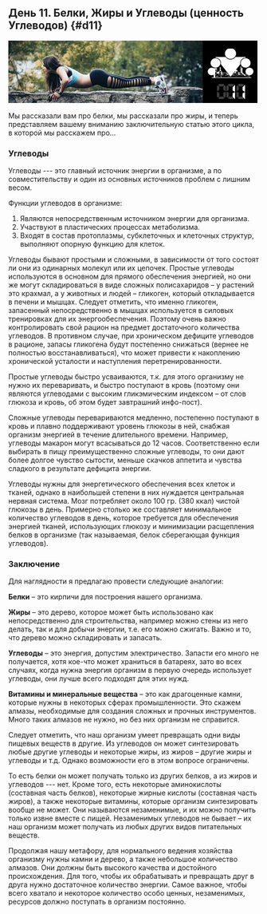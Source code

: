 ## День 11. Белки, Жиры и Углеводы (ценность Углеводов) {#d11}

![](src/img/11.jpg)

Мы рассказали вам про белки, мы рассказали про жиры, и теперь представляем вашему вниманию заключительную статью этого цикла, в которой мы расскажем про... 

### Углеводы

Углеводы --- это главный источник энергии в организме, а по совместительству и один из основных источников проблем с лишним весом. 

Функции углеводов в организме: 

1. Являются непосредственным источником энергии для организма. 
2. Участвуют в пластических процессах метаболизма. 
3. Входят в состав протоплазмы, субклеточных и клеточных структур, выполняют опорную функцию для клеток. 

Углеводы бывают простыми и сложными, в зависимости от того состоят ли они из одинарных молекул или их цепочек. Простые углеводы используются в основном для прямого обеспечения энергией, но они же могут складироваться в виде сложных полисахаридов – у растений это крахмал, а у животных и людей – гликоген, который откладывается в печени и мышцах. Следует отметить, что именно гликоген, запасенный непосредственно в мышцах используется в силовых тренировках для их энергообеспечения. Поэтому очень важно контролировать свой рацион на предмет достаточного количества углеводов. В противном случае, при хроническом дефиците углеводов в рационе, запасы гликогена будут постепенно снижаться (вернее не полностью восстанавливаться), что может привести к накоплению хронической усталости и наступления перетренированности. 

Простые углеводы быстро усваиваются, т.к. для этого организму не нужно их переваривать, и быстро поступают в кровь (поэтому они являются углеводами с высоким гликэмическим индексом – от слов глюкоза и кровь, об этом будет завтрашний инфо-пост). 

Сложные углеводы перевариваются медленно, постепенно поступают в кровь и плавно поддерживают уровень глюкозы в ней, снабжая организм энергией в течение длительного времени. Например, углеводы макарон могут всасываться до 12 часов. Соответственно если выбирать в пищу преимущественно сложные углеводы, то они дают более долгое чувство сытости, меньше скачков аппетита и чувства сладкого в результате дефицита энергии. 

Углеводы нужны для энергетического обеспечения всех клеток и тканей, однако в наибольшей степени в них нуждается центральная нервная система. Мозг потребляет около 100 гр. (380 ккал) чистой глюкозы в день. Примерно столько же составляет минимальное количество углеводов в день, которое требуется для обеспечения энергией тканей, использующих глюкозу и минимизации расщепления белков в организме (так называемая, белок сберегающая функция углеводов). 

### Заключение

Для наглядности я предлагаю провести следующие аналогии: 

**Белки** – это кирпичи для построения нашего организма. 

**Жиры** – это дерево, которое может быть использовано как непосредственно для строительства, например можно стены из него делать, так и для добычи энергии, т.е. его можно сжигать. Важно и то, что дерево можно складировать и запасать. 

**Углеводы** – это энергия, допустим электричество. Запасти его много не получается, хотя кое-что может храниться в батареях, зато во всех случаях, когда нужна энергия организм в первую очередь использует углеводы, они лучше всего подходят для этих нужд. 

**Витамины и минеральные вещества** – это как драгоценные камни, которые нужны в некоторых сферах промышленности. Это скажем алмазы, необходимые для создания сложных и прочных инструментов. Много таких алмазов не нужно, но без них организм не справится. 

Следует отметить, что наш организм умеет превращать одни виды пищевых веществ в другие. Из углеводов он может синтезировать любые другие углеводы и некоторые жиры, из жиров – другие жиры и углеводы и т.д. Однако возможности его в этом вопросе ограничены. 

То есть белки он может получать только из других белков, а из жиров и углеводов --- нет. Кроме того, есть некоторые аминокислоты (составная часть белков), некоторые жирные кислоты (составная часть жиров), а также некоторые витамины, которые организм синтезировать вообще не может. Они называются незаменимые, и их можно получить только извне вместе с пищей. Незаменимых углеводов не бывает – их наш организм может получать из любых других видов питательных веществ. 

Продолжая нашу метафору, для нормального ведения хозяйства организму нужны камни и дерево, а также небольшое количество алмазов. Они должны быть высокого качества и достойного происхождения. Для того, чтобы их обрабатывать и превращать друг в друга нужно достаточное количество энергии. Самое важное, чтобы всего хватало и некоторое количество особо ценных, незаменимых, ресурсов должно поступать в организм постоянно. 

